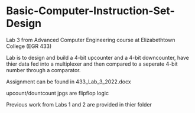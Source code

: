 # Basic-Computer-Instruction-Set-Design
Lab 3 from Advanced Computer Engineering course at Elizabethtown College (EGR 433)

Lab is to design and build a 4-bit upcounter and a 4-bit downcounter, have thier data fed into a multiplexer and then compared to a seperate 4-bit number through a comparator. 

Assignment can be found in 433_Lab_3_2022.docx

upcount/dountcount jpgs are flipflop logic 

Previous work from Labs 1 and 2 are provided in thier folder
